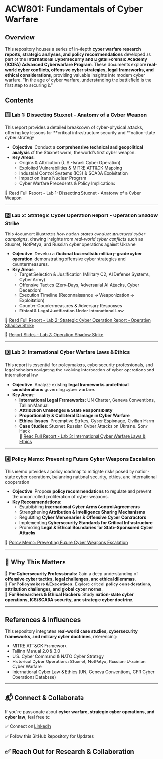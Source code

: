 # ACW801:	Fundamentals of Cyber Warfare

## Overview
This repository houses a series of in-depth **cyber warfare research reports, strategic analyses, and policy recommendations** developed as part of the **International Cybersecurity and Digital Forensic Academy (ICDFA) Advanced Cyberwarfare Program**. These documents explore **real-world cyber conflicts, offensive cyber strategies, legal frameworks, and ethical considerations**, providing valuable insights into modern cyber warfare.
"In the age of cyber warfare, understanding the battlefield is the first step to securing it."

## Contents

### 1️⃣ **Lab 1: Dissecting Stuxnet - Anatomy of a Cyber Weapon**
This report provides a detailed breakdown of cyber-physical attacks, offering key lessons for **critical infrastructure security and **nation-state cyber strategy
- **Objective:** Conduct a **comprehensive technical and geopolitical analysis** of the Stuxnet worm, the world’s first cyber weapon.
- **Key Areas:**
  - Origins & Attribution (U.S.-Israeli Cyber Operation)
  - Exploited Vulnerabilities & MITRE ATT&CK Mapping
  - Industrial Control Systems (ICS) & SCADA Exploitation
  - Impact on Iran’s Nuclear Program
  - Cyber Warfare Precedents & Policy Implications  

📄 [Read Full Report - Lab 1: Dissecting Stuxnet - Anatomy of a Cyber Weapon](https://github.com/reyincyber/Cyberwarfare/blob/main/ACW801/ACW801_L1%20-%20Dissecting%20Stuxnet%20Anatomy%20of%20a%20Cyber%20Weapon.pdf)

---

### 2️⃣ **Lab 2: Strategic Cyber Operation Report - Operation Shadow Strike**
This document illustrates *how nation-states conduct structured cyber campaigns*, drawing insights from *real-world cyber conflicts* such as Stuxnet, NotPetya, and Russian cyber operations against Ukraine
- **Objective:** Develop a **fictional but realistic military-grade cyber operation**, demonstrating offensive cyber strategies and countermeasures.
- **Key Areas:**
  - Target Selection & Justification (Military C2, AI Defense Systems, Cyber Army)
  - Offensive Tactics (Zero-Days, Adversarial AI Attacks, Cyber Deception)
  - Execution Timeline (Reconnaissance → Weaponization → Exploitation)
  - Counter-Countermeasures & Adversary Responses
  - Ethical & Legal Justification Under International Law  

📄 [Read Full Report - Lab 2: Strategic Cyber Operation Report - Operation Shadow Strike](https://github.com/reyincyber/Cyberwarfare/blob/main/ACW801/ACW801_L2_Strategic%20Cyber%20Operation%20Report-Operation%20Shadow%20Strike.pdf)

📄 [Report Slides - Lab 2: Operation Shadow Strike](https://github.com/reyincyber/Cyberwarfare/blob/main/ACW801/ACW801_L2_Strategic%20Cyber%20Operation%20Report%20Operation%20Shadow%20Strike.pptx)

---

### 3️⃣ **Lab 3: International Cyber Warfare Laws & Ethics**
This report is essential for policymakers, cybersecurity professionals, and legal scholars navigating the evolving intersection of cyber operations and international law
- **Objective:** Analyze existing **legal frameworks and ethical considerations** governing cyber warfare.
- **Key Areas:**
  - **International Legal Frameworks:** UN Charter, Geneva Conventions, Tallinn Manual  
  - **Attribution Challenges & State Responsibility**  
  - **Proportionality & Collateral Damage in Cyber Warfare**  
  - **Ethical Issues:** Preemptive Strikes, Cyber Espionage, Civilian Harm  
  - **Case Studies:** Stuxnet, Russian Cyber Attacks on Ukraine, Sony Hack  
📄 [Read Full Report - Lab 3: International Cyber Warfare Laws & Ethics](https://github.com/reyincyber/Cyberwarfare/blob/main/ACW801/ACW801_L3_International%20Cyber%20Warfare%20Laws%20and%20Ethics.pdf)

---

### 4️⃣ **Policy Memo: Preventing Future Cyber Weapons Escalation**
This memo provides a policy roadmap to mitigate risks posed by nation-state cyber operations, balancing national security, ethics, and international cooperation
- **Objective:** Propose **policy recommendations** to regulate and prevent the uncontrolled proliferation of cyber weapons.
- **Key Recommendations:**
  - Establishing **International Cyber Arms Control Agreements**
  - Strengthening **Attribution & Intelligence Sharing Mechanisms**
  - Regulating **Cyber Mercenaries & Offensive Cyber Contractors**
  - Implementing **Cybersecurity Standards for Critical Infrastructure**
  - Promoting **Legal & Ethical Boundaries for State-Sponsored Cyber Attacks**  

📄 [Policy Memo: Preventing Future Cyber Weapons Escalation](https://github.com/reyincyber/Cyberwarfare/blob/main/ACW801/Policy%20Memo%20Recommending%20Safeguards%20To%20Prevent%20Future%20Cyber%20Weapons%20Escalation.pdf)

---

## 🚀 Why This Matters
🔹 **For Cybersecurity Professionals:** Gain a deep understanding of **offensive cyber tactics, legal challenges, and ethical dilemmas**.  
🔹 **For Policymakers & Executives:** Explore critical **policy considerations, attribution challenges, and global cyber norms**.  
🔹 **For Researchers & Ethical Hackers:** Study **nation-state cyber operations, ICS/SCADA security, and strategic cyber doctrine**.  

---

## References & Influences
This repository integrates **real-world case studies, cybersecurity frameworks, and military cyber doctrines**, referencing:
- MITRE ATT&CK Framework
- Tallinn Manual 2.0 & 3.0
- U.S. Cyber Command & NATO Cyber Strategy
- Historical Cyber Operations: Stuxnet, NotPetya, Russian-Ukrainian Cyber Warfare
- International Cyber Law & Ethics (UN, Geneva Conventions, CFR Cyber Operations Database)

---

## 📬 Connect & Collaborate
If you're passionate about **cyber warfare, strategic cyber operations, and cyber law**, feel free to:

✅ Connect on [LinkedIn](https://www.linkedin.com/in/cyberrey/)

✅ Follow this GitHub Repository for Updates

✅ Reach Out for Research & Collaboration
---
